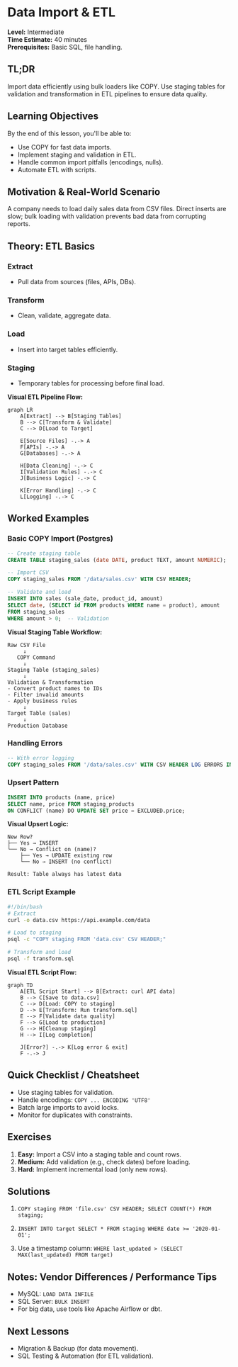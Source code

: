 # Data Import & ETL

**Level:** Intermediate  
**Time Estimate:** 40 minutes  
**Prerequisites:** Basic SQL, file handling.

## TL;DR
Import data efficiently using bulk loaders like COPY. Use staging tables for validation and transformation in ETL pipelines to ensure data quality.

## Learning Objectives
By the end of this lesson, you'll be able to:
- Use COPY for fast data imports.
- Implement staging and validation in ETL.
- Handle common import pitfalls (encodings, nulls).
- Automate ETL with scripts.

## Motivation & Real-World Scenario
A company needs to load daily sales data from CSV files. Direct inserts are slow; bulk loading with validation prevents bad data from corrupting reports.

## Theory: ETL Basics

### Extract
- Pull data from sources (files, APIs, DBs).

### Transform
- Clean, validate, aggregate data.

### Load
- Insert into target tables efficiently.

### Staging
- Temporary tables for processing before final load.

**Visual ETL Pipeline Flow:**
```mermaid
graph LR
    A[Extract] --> B[Staging Tables]
    B --> C[Transform & Validate]
    C --> D[Load to Target]
    
    E[Source Files] -.-> A
    F[APIs] -.-> A
    G[Databases] -.-> A
    
    H[Data Cleaning] -.-> C
    I[Validation Rules] -.-> C
    J[Business Logic] -.-> C
    
    K[Error Handling] -.-> C
    L[Logging] -.-> C
```

## Worked Examples

### Basic COPY Import (Postgres)
```sql
-- Create staging table
CREATE TABLE staging_sales (date DATE, product TEXT, amount NUMERIC);

-- Import CSV
COPY staging_sales FROM '/data/sales.csv' WITH CSV HEADER;

-- Validate and load
INSERT INTO sales (sale_date, product_id, amount)
SELECT date, (SELECT id FROM products WHERE name = product), amount
FROM staging_sales
WHERE amount > 0;  -- Validation
```

**Visual Staging Table Workflow:**
```
Raw CSV File
     ↓
   COPY Command
     ↓
Staging Table (staging_sales)
     ↓
Validation & Transformation
- Convert product names to IDs
- Filter invalid amounts
- Apply business rules
     ↓
Target Table (sales)
     ↓
Production Database
```

### Handling Errors
```sql
-- With error logging
COPY staging_sales FROM '/data/sales.csv' WITH CSV HEADER LOG ERRORS INTO error_log;
```

### Upsert Pattern
```sql
INSERT INTO products (name, price)
SELECT name, price FROM staging_products
ON CONFLICT (name) DO UPDATE SET price = EXCLUDED.price;
```

**Visual Upsert Logic:**
```
New Row?
├── Yes → INSERT
└── No → Conflict on (name)?
    ├── Yes → UPDATE existing row
    └── No → INSERT (no conflict)
    
Result: Table always has latest data
```

### ETL Script Example
```bash
#!/bin/bash
# Extract
curl -o data.csv https://api.example.com/data

# Load to staging
psql -c "COPY staging FROM 'data.csv' CSV HEADER;"

# Transform and load
psql -f transform.sql
```

**Visual ETL Script Flow:**
```mermaid
graph TD
    A[ETL Script Start] --> B[Extract: curl API data]
    B --> C[Save to data.csv]
    C --> D[Load: COPY to staging]
    D --> E[Transform: Run transform.sql]
    E --> F[Validate data quality]
    F --> G[Load to production]
    G --> H[Cleanup staging]
    H --> I[Log completion]
    
    J[Error?] -.-> K[Log error & exit]
    F -.-> J
```

## Quick Checklist / Cheatsheet
- Use staging tables for validation.
- Handle encodings: `COPY ... ENCODING 'UTF8'`
- Batch large imports to avoid locks.
- Monitor for duplicates with constraints.

## Exercises

1. **Easy:** Import a CSV into a staging table and count rows.
2. **Medium:** Add validation (e.g., check dates) before loading.
3. **Hard:** Implement incremental load (only new rows).

## Solutions

1. `COPY staging FROM 'file.csv' CSV HEADER; SELECT COUNT(*) FROM staging;`

2. `INSERT INTO target SELECT * FROM staging WHERE date >= '2020-01-01';`

3. Use a timestamp column: `WHERE last_updated > (SELECT MAX(last_updated) FROM target)`

## Notes: Vendor Differences / Performance Tips
- MySQL: `LOAD DATA INFILE`
- SQL Server: `BULK INSERT`
- For big data, use tools like Apache Airflow or dbt.

## Next Lessons
- Migration & Backup (for data movement).
- SQL Testing & Automation (for ETL validation).

